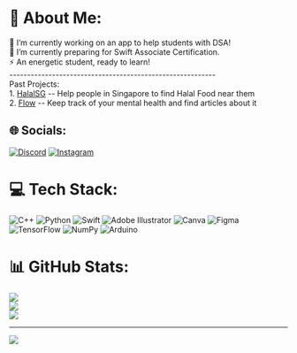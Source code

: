 # 💫 About Me:
🔭 I’m currently working on an app to help students with DSA!<br>🌱 I’m currently preparing for Swift Associate Certification.<br>⚡ An energetic student, ready to learn!<br>----------------------------------------------------------<br>Past Projects:<br>1. [HalalSG](https://github.com/froznade-iwnl/halal-food-finder) -- Help people in Singapore to find Halal Food near them<br>2. [Flow](https://github.com/froznade-iwnl/flow-version-two) -- Keep track of your mental health and find articles about it<br>


## 🌐 Socials:
[![Discord](https://img.shields.io/badge/Discord-%237289DA.svg?logo=discord&logoColor=white)](https://discord.gg/sol1s_) [![Instagram](https://img.shields.io/badge/Instagram-%23E4405F.svg?logo=Instagram&logoColor=white)](https://instagram.com/radityawahyudi_) 

# 💻 Tech Stack:
![C++](https://img.shields.io/badge/c++-%2300599C.svg?style=for-the-badge&logo=c%2B%2B&logoColor=white) ![Python](https://img.shields.io/badge/python-3670A0?style=for-the-badge&logo=python&logoColor=ffdd54) ![Swift](https://img.shields.io/badge/swift-F54A2A?style=for-the-badge&logo=swift&logoColor=white) ![Adobe Illustrator](https://img.shields.io/badge/adobeillustrator-%23FF9A00.svg?style=for-the-badge&logo=adobeillustrator&logoColor=white) ![Canva](https://img.shields.io/badge/Canva-%2300C4CC.svg?style=for-the-badge&logo=Canva&logoColor=white) 	![Figma](https://img.shields.io/badge/figma-%23F24E1E.svg?style=for-the-badge&logo=figma&logoColor=white) ![TensorFlow](https://img.shields.io/badge/TensorFlow-%23FF6F00.svg?style=for-the-badge&logo=TensorFlow&logoColor=white) ![NumPy](https://img.shields.io/badge/numpy-%23013243.svg?style=for-the-badge&logo=numpy&logoColor=white) ![Arduino](https://img.shields.io/badge/-Arduino-00979D?style=for-the-badge&logo=Arduino&logoColor=white)
# 📊 GitHub Stats:
![](https://github-readme-stats.vercel.app/api?username=froznade-iwnl&theme=dark&hide_border=true&include_all_commits=true&count_private=false)<br/>
![](https://github-readme-streak-stats.herokuapp.com/?user=froznade-iwnl&theme=dark&hide_border=true)<br/>
![](https://github-readme-stats.vercel.app/api/top-langs/?username=froznade-iwnl&theme=dark&hide_border=true&include_all_commits=true&count_private=false&layout=compact)

---
[![](https://visitcount.itsvg.in/api?id=froznade-iwnl&icon=0&color=0)](https://visitcount.itsvg.in)

<!-- Proudly created with GPRM ( https://gprm.itsvg.in ) -->
